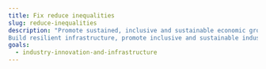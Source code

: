 ```yaml
---
title: Fix reduce inequalities
slug: reduce-inequalities
description: "Promote sustained, inclusive and sustainable economic growth, full and productive employment and decent work for all.
Build resilient infrastructure, promote inclusive and sustainable industrialization and foster innovation."
goals:
  - industry-innovation-and-infrastructure
---
```

